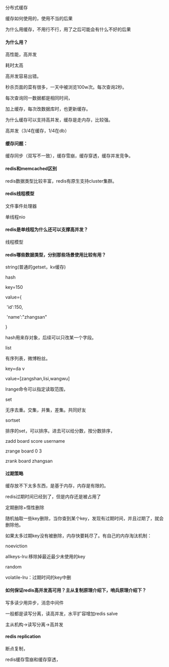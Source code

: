分布式缓存

缓存如何使用的，使用不当的后果

为什么用缓存，不用行不行，用了之后可能会有什么不好的后果

#### 为什么用？

高性能，高并发

耗时太高

高并发容易出错。

秒杀页面的菜有很多，一天中被浏览100w次。每次查询2秒。

每次查询同一数据都是相同时间，

加上缓存，每次改数据库时，也更新缓存。

为什么缓存可以支持高并发，缓存是走内存，比较强。

高并发（3/4在缓存，1/4在db）

#### 缓存问题：

缓存同步（双写不一致），缓存雪崩，缓存穿透，缓存并发竞争。

#### redis和memcached区别

redis数据类型比较丰富，redis有原生支持cluster集群。

#### redis线程模型

文件事件处理器

单线程nio

#### redis是单线程为什么还可以支撑高并发？

线程模型

#### redis哪些数据类型，分别那些场景使用比较有用？

string(普通的getset，kv缓存) 

hash 

key=150

value={

​	'id':150,

​	'name':"zhangsan"

}

hash用来存对象，后续可以只改某一个字段。

list 

有序列表，微博粉丝。

key=da v

value=[zangshan,lisi,wangwu]

lrange命令可以指定读取范围，

set

无序去重。交集，并集，差集。共同好友

sortset

排序的set，可以排序。进去可以给分数，按分数排序，

zadd board score username

zrange board 0 3

zrank board zhangsan

#### 过期策略

缓存放不下太多东西，是基于内存，内存是有限的。

redis过期时间已经到了，但是内存还是被占用了

定期删除+惰性删除

随机抽取一些key删除，当你查到某个key，发现有过期时间，并且过期了，就会删除他。

如果太多过期key没有被删除，内存快要耗尽了。有自己的内存淘汰机制：

noeviction

allkeys-lru:移除掉最近最少未使用的key  

random

volatile-lru：过期时间的key中删

#### 如何保证redis高并发高可用？主从复制原理介绍下，哨兵原理介绍下？



写多读少用异步，消息中间件

一般都是读写分离，读高并发，水平扩容增加redis salve

主从机构->读写分离->高并发

#### redis replication

断点复制，



redis缓存雪崩和缓存穿透，

